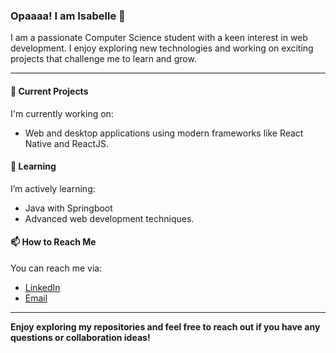 ### Opaaaa! I am Isabelle 👋

I am a passionate Computer Science student with a keen interest in web development. I enjoy exploring new technologies and working on exciting projects that challenge me to learn and grow.

---

#### 🔭 Current Projects

I'm currently working on:
- Web and desktop applications using modern frameworks like React Native and ReactJS.

#### 🌱 Learning

I’m actively learning:
- Java with Springboot
- Advanced web development techniques.


#### 📫 How to Reach Me

You can reach me via:
- [LinkedIn](https://www.linkedin.com/in/isabelle-saahirah-0641402bb)
- [Email](mailto:isabellesaahirah28@gmail.com)


---

**Enjoy exploring my repositories and feel free to reach out if you have any questions or collaboration ideas!**
